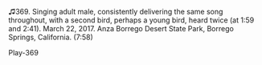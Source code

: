 ♫369. Singing adult male, consistently delivering the same song
throughout, with a second bird, perhaps a young bird, heard twice (at
1:59 and 2:41). March 22, 2017. Anza Borrego Desert State Park, Borrego
Springs, California. (7:58)

Play-369
